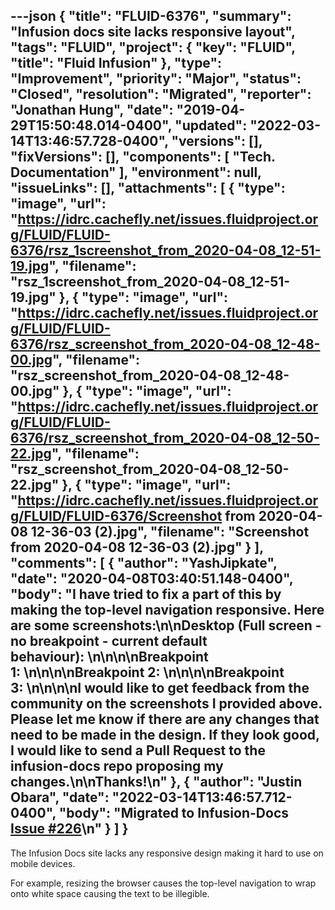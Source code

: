 ---json
{
  "title": "FLUID-6376",
  "summary": "Infusion docs site lacks responsive layout",
  "tags": "FLUID",
  "project": {
    "key": "FLUID",
    "title": "Fluid Infusion"
  },
  "type": "Improvement",
  "priority": "Major",
  "status": "Closed",
  "resolution": "Migrated",
  "reporter": "Jonathan Hung",
  "date": "2019-04-29T15:50:48.014-0400",
  "updated": "2022-03-14T13:46:57.728-0400",
  "versions": [],
  "fixVersions": [],
  "components": [
    "Tech. Documentation"
  ],
  "environment": null,
  "issueLinks": [],
  "attachments": [
    {
      "type": "image",
      "url": "https://idrc.cachefly.net/issues.fluidproject.org/FLUID/FLUID-6376/rsz_1screenshot_from_2020-04-08_12-51-19.jpg",
      "filename": "rsz_1screenshot_from_2020-04-08_12-51-19.jpg"
    },
    {
      "type": "image",
      "url": "https://idrc.cachefly.net/issues.fluidproject.org/FLUID/FLUID-6376/rsz_screenshot_from_2020-04-08_12-48-00.jpg",
      "filename": "rsz_screenshot_from_2020-04-08_12-48-00.jpg"
    },
    {
      "type": "image",
      "url": "https://idrc.cachefly.net/issues.fluidproject.org/FLUID/FLUID-6376/rsz_screenshot_from_2020-04-08_12-50-22.jpg",
      "filename": "rsz_screenshot_from_2020-04-08_12-50-22.jpg"
    },
    {
      "type": "image",
      "url": "https://idrc.cachefly.net/issues.fluidproject.org/FLUID/FLUID-6376/Screenshot from 2020-04-08 12-36-03 (2).jpg",
      "filename": "Screenshot from 2020-04-08 12-36-03 (2).jpg"
    }
  ],
  "comments": [
    {
      "author": "YashJipkate",
      "date": "2020-04-08T03:40:51.148-0400",
      "body": "I have tried to fix a part of this by making the top-level navigation responsive. Here are some screenshots:\n\nDesktop (Full screen - no breakpoint - current default behaviour): \n\n<!-- media: file f44c057e-8db5-42a5-909e-63e5d4ef24d5 -->\n\nBreakpoint 1: \n\n<!-- media: file aa627a9d-bcc6-4022-86cf-12b51cf6e477 -->\n\nBreakpoint 2: \n\n<!-- media: file 249275d6-991a-45d0-a4dd-3ed172655788 -->\n\nBreakpoint 3: \n\n<!-- media: file cd51b6df-623f-4b87-865f-19610dee9ece -->\n\nI would like to get feedback from the community on the screenshots I provided above. Please let me know if there are any changes that need to be made in the design. If they look good, I would like to send a Pull Request to the infusion-docs repo proposing my changes.\n\nThanks!\n"
    },
    {
      "author": "Justin Obara",
      "date": "2022-03-14T13:46:57.712-0400",
      "body": "Migrated to Infusion-Docs [Issue #226](https://github.com/fluid-project/infusion-docs/issues/226)\n"
    }
  ]
}
---
The Infusion Docs site lacks any responsive design making it hard to use on mobile devices.

For example, resizing the browser causes the top-level navigation to wrap onto white space causing the text to be illegible.

        
